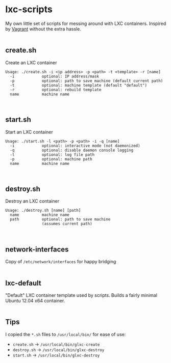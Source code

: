lxc-scripts
===========
My own little set of scripts for messing around with LXC containers.  Inspired by [Vagrant](http://www.vagrantup.com) without the extra hassle.
<br>
<br>


create.sh
---------
Create an LXC container

	Usage: ./create.sh -i <ip address> -p <path> -t <template> -r [name]
	  -i            optional: IP address/mask
	  -p            optional: path to save machine (default current path)
	  -t            optional: machine template (default "default")
	  -r            optional: rebuild template
	  name          machine name
<br>


start.sh
--------
Start an LXC container

	Usage: ./start.sh -l <path> -p <path> -i -q [name]
	  -i            optional: interactive mode (not daemonized)
	  -q            optional: disable daemon console logging
	  -l            optional: log file path
	  -p            optional: machine path
	  name          machine name
<br>


destroy.sh
----------
Destroy an LXC container

	Usage: ./destroy.sh [name] [path]
	  name			machine name
	  path			optional: path to save machine
	  				(assumes current path)
<br>


network-interfaces
------------------
Copy of <code>/etc/network/interfaces</code> for happy bridging
<br>
<br>


lxc-default
-----------
"Default" LXC container template used by scripts.  Builds a fairly minimal Ubuntu 12.04 x64 container.
<br>
<br>


Tips
----
I copied the <code>\*.sh</code> files to <code>/usr/local/bin/</code> for ease of use:

* <code>create.sh</code> &rarr; <code>/usr/local/bin/glxc-create</code>
* <code>destroy.sh</code> &rarr; <code>/usr/local/bin/glxc-destroy</code>
* <code>start.sh</code> &rarr; <code>/usr/local/bin/glxc-destroy</code>
